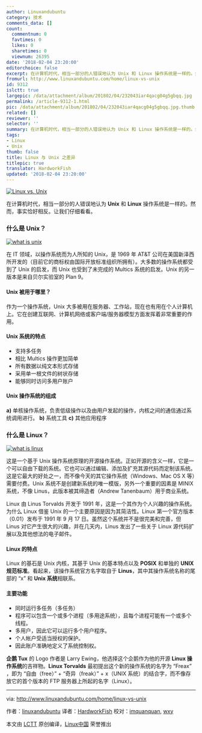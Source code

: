 ```yaml
---
author: Linuxandubuntu
category: 技术
comments_data: []
count:
  commentnum: 0
  favtimes: 0
  likes: 0
  sharetimes: 0
  viewnum: 26395
date: '2018-02-04 23:20:00'
editorchoice: false
excerpt: 在计算机时代，相当一部分的人错误地认为 Unix 和 Linux 操作系统是一样的。然而，事实恰好相反。让我们仔细看看。
fromurl: http://www.linuxandubuntu.com/home/linux-vs-unix
id: 9312
islctt: true
largepic: /data/attachment/album/201802/04/232043iar4qacg04g5gbqq.jpg
permalink: /article-9312-1.html
pic: /data/attachment/album/201802/04/232043iar4qacg04g5gbqq.jpg.thumb.jpg
related: []
reviewer: ''
selector: ''
summary: 在计算机时代，相当一部分的人错误地认为 Unix 和 Linux 操作系统是一样的。然而，事实恰好相反。让我们仔细看看。
tags:
- Linux
- Unix
thumb: false
title: Linux 与 Unix 之差异
titlepic: true
translator: HardworkFish
updated: '2018-02-04 23:20:00'
---
```


[![Linux vs. Unix](/data/attachment/album/201802/04/232043iar4qacg04g5gbqq.jpg)](http://www.linuxandubuntu.com/home/linux-vs-unix)


在计算机时代，相当一部分的人错误地认为 **Unix** 和 **Linux** 操作系统是一样的。然而，事实恰好相反。让我们仔细看看。


### 什么是 Unix？


[![what is unix](/data/attachment/album/201802/04/232044kquua99l0dbrzk0p.png)](http://www.linuxandubuntu.com/uploads/2/1/1/5/21152474/unix_orig.png)


在 IT 领域，以操作系统而为人所知的 Unix，是 1969 年 AT&T 公司在美国新泽西所开发的（目前它的商标权由国际开放标准组织所拥有）。大多数的操作系统都受到了 Unix 的启发，而 Unix 也受到了未完成的 Multics 系统的启发。Unix 的另一版本是来自贝尔实验室的 Plan 9。


#### Unix 被用于哪里？


作为一个操作系统，Unix 大多被用在服务器、工作站，现在也有用在个人计算机上。它在创建互联网、计算机网络或客户端/服务器模型方面发挥着非常重要的作用。


#### Unix 系统的特点


* 支持多任务
* 相比 Multics 操作更加简单
* 所有数据以纯文本形式存储
* 采用单一根文件的树状存储
* 能够同时访问多用户账户


#### Unix 操作系统的组成


**a)** 单核操作系统，负责低级操作以及由用户发起的操作，内核之间的通信通过系统调用进行。 **b)** 系统工具 **c)** 其他应用程序


### 什么是 Linux？


[![what is linux](/data/attachment/album/201802/04/232045vhmmnbpmmzqqhrbi.png)](http://www.linuxandubuntu.com/uploads/2/1/1/5/21152474/linux_orig.png)


这是一个基于 Unix 操作系统原理的开源操作系统。正如开源的含义一样，它是一个可以自由下载的系统。它也可以通过编辑、添加及扩充其源代码而定制该系统。这是它最大的好处之一，而不像今天的其它操作系统（Windows、Mac OS X 等）需要付费。Unix 系统不是创建新系统的唯一模版，另外一个重要的因素是 MINIX 系统，不像 Linus，此版本被其缔造者（Andrew Tanenbaum）用于商业系统。


Linux 由 Linus Torvalds 开发于 1991 年，这是一个其作为个人兴趣的操作系统。为什么 Linux 借鉴 Unix 的一个主要原因是因为其简洁性。Linux 第一个官方版本（0.01）发布于 1991 年 9 月 17 日。虽然这个系统并不是很完美和完善，但 Linus 对它产生很大的兴趣，并在几天内，Linus 发出了一些关于 Linux 源代码扩展以及其他想法的电子邮件。


#### Linux 的特点


Linux 的基石是 Unix 内核，其基于 Unix 的基本特点以及 **POSIX** 和单独的 **UNIX 规范标准**。看起来，该操作系统官方名字取自于 **Linus**，其中其操作系统名称的尾部的 “x” 和 **Unix 系统**相联系。


#### 主要功能


* 同时运行多任务（多任务）
* 程序可以包含一个或多个进程（多用途系统），且每个进程可能有一个或多个线程。
* 多用户，因此它可以运行多个用户程序。
* 个人帐户受适当授权的保护。
* 因此账户准确地定义了系统控制权。


**企鹅 Tux** 的 Logo 作者是 Larry Ewing，他选择这个企鹅作为他的开源 **Linux 操作系统**的吉祥物。**Linux Torvalds** 最初提出这个新的操作系统的名字为 “Freax” ，即为 “自由（free）” + “奇异（freak）” + x（UNIX 系统）的结合字，而不像存放它的首个版本的 FTP 服务器上所起的名字（Linux）。




---


via: <http://www.linuxandubuntu.com/home/linux-vs-unix>


作者：[linuxandubuntu](http://www.linuxandubuntu.com) 译者：[HardworkFish](https://github.com/HardworkFish) 校对：[imquanquan](https://github.com/imquanquan), [wxy](https://github.com/wxy)


本文由 [LCTT](https://github.com/LCTT/TranslateProject) 原创编译，[Linux中国](https://linux.cn/) 荣誉推出